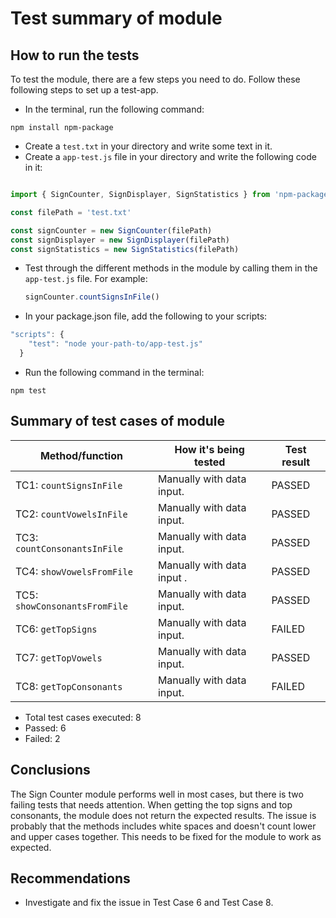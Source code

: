 # Test summary of module

## How to run the tests
To test the module, there are a few steps you need to do. Follow these following steps to set up a test-app.

- In the terminal, run the following command:

```npm install npm-package```
- Create a `test.txt` in your directory and write some text in it.
- Create a `app-test.js` file in your directory and write the following code in it:

```javascript

import { SignCounter, SignDisplayer, SignStatistics } from 'npm-package'

const filePath = 'test.txt'

const signCounter = new SignCounter(filePath)
const signDisplayer = new SignDisplayer(filePath)
const signStatistics = new SignStatistics(filePath)

```

- Test through the different methods in the module by calling them in the `app-test.js` file. For example:
    
    ```javascript
    signCounter.countSignsInFile()
    ```
- In your package.json file, add the following to your scripts:

```javascript
"scripts": {
    "test": "node your-path-to/app-test.js"
  }
```

- Run the following command in the terminal:

```npm test```

## Summary of test cases of module

| Method/function | How it's being tested | Test result |
| --------------- | --------------------- | ----------  |
| TC1: `countSignsInFile` | Manually with data input. | PASSED   |
| TC2: `countVowelsInFile` | Manually with data input. | PASSED |
| TC3: `countConsonantsInFile` | Manually with data input. |  PASSED  |
| TC4: `showVowelsFromFile` | Manually with data input . | PASSED |
| TC5: `showConsonantsFromFile` | Manually with data input. |  PASSED |
| TC6: `getTopSigns` | Manually with data input. | FAILED |
| TC7: `getTopVowels` | Manually with data input. | PASSED |
| TC8: `getTopConsonants` | Manually with data input. | FAILED  |



- Total test cases executed: 8
- Passed: 6
- Failed: 2

## Conclusions

The Sign Counter module performs well in most cases, but there is two failing tests that needs attention. When getting the top signs and top consonants, the module does not return the expected results. The issue is probably that the methods includes white spaces and doesn't count lower and upper cases together. This needs to be fixed for the module to work as expected.

## Recommendations

- Investigate and fix the issue in Test Case 6 and Test Case 8.

